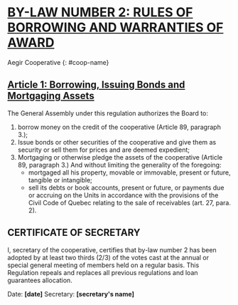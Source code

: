 ﻿[BY-LAW NUMBER 2: RULES OF BORROWING AND WARRANTIES OF AWARD](#by-law-number-2-rules-of-borrowing-and-warranties-of-award)
===========================================================

Aegir Cooperative
{: #coop-name}

[Article 1: Borrowing, Issuing Bonds and Mortgaging Assets](#article-1-borrowing-issuing-bonds-and-mortgaging-assets)
-----------------------------------------------------

The General Assembly under this regulation authorizes the Board to:

1. borrow money on the credit of the cooperative (Article 89, paragraph 3.);
2. Issue bonds or other securities of the cooperative and give them as security
   or sell them for prices and are deemed expedient;
3. Mortgaging or otherwise pledge the assets of the cooperative (Article 89,
   paragraph 3.) And without limiting the generality of the foregoing:
    * mortgaged all his property, movable or immovable, present or future,
      tangible or intangible;
    * sell its debts or book accounts, present or future, or payments due or
      accruing on the Units in accordance with the provisions of the Civil
      Code of Quebec relating to the sale of receivables (art. 27, para. 2).


CERTIFICATE OF SECRETARY
------------------------

I, secretary of the cooperative, certifies that by-law number 2 has been
adopted by at least two thirds (2/3) of the votes cast at the annual or special
general meeting of members held on a regular basis. This Regulation repeals and
replaces all previous regulations and loan guarantees allocation.



Date: **[date]**
Secretary: **[secretary's name]**

